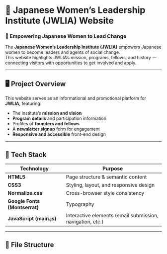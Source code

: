 # 🌸 Japanese Women’s Leadership Institute (JWLIA) Website  

### 🗾 Empowering Japanese Women to Lead Change  

The **Japanese Women’s Leadership Institute (JWLIA)** empowers Japanese women to become leaders and agents of social change.  
This website highlights JWLIA’s mission, programs, fellows, and history — connecting visitors with opportunities to get involved and apply.

---

## 🖥️ Project Overview  

This website serves as an informational and promotional platform for **JWLIA**, featuring:  
- The institute’s **mission and vision**  
- **Program details** and participation information  
- Profiles of **founders and fellows**  
- A **newsletter signup** form for engagement  
- **Responsive and accessible** front-end design  

---

## 🧩 Tech Stack  

| Technology | Purpose |
|-------------|----------|
| **HTML5** | Page structure & semantic content |
| **CSS3** | Styling, layout, and responsive design |
| **Normalize.css** | Cross-browser style consistency |
| **Google Fonts (Montserrat)** | Typography |
| **JavaScript (main.js)** | Interactive elements (email submission, navigation, etc.) |

---

## 📁 File Structure  

